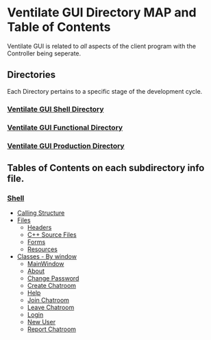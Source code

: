 # Ventilate GUI Directory MAP and Table of Contents
Ventilate GUI is related to _all_ aspects of the client program with the Controller being seperate.

## Directories
Each Directory pertains to a specific stage of the development cycle.
### [Ventilate GUI Shell Directory](https://github.com/AuHoppe/CSE.4444-002-Grp-Project/tree/master/VentilateGUI/Shell)
### [Ventilate GUI Functional Directory](https://github.com/AuHoppe/CSE.4444-002-Grp-Project/tree/master/VentilateGUI/Functional)
### [Ventilate GUI Production Directory](https://github.com/AuHoppe/CSE.4444-002-Grp-Project/tree/master/VentilateGUI/Production)

## Tables of Contents on each subdirectory info file.

### [Shell]()
* [Calling Structure](https://github.com/AuHoppe/CSE.4444-002-Grp-Project/blob/master/VentilateGUI/Shell/Ventilate_GUI-Shell-Info.md#calling-structure)
* [Files](https://github.com/AuHoppe/CSE.4444-002-Grp-Project/blob/master/VentilateGUI/Shell/Ventilate_GUI-Shell-Info.md#files)
	* [Headers](https://github.com/AuHoppe/CSE.4444-002-Grp-Project/blob/master/VentilateGUI/Shell/Ventilate_GUI-Shell-Info.md#headers)
	* [C++ Source Files](https://github.com/AuHoppe/CSE.4444-002-Grp-Project/blob/master/VentilateGUI/Shell/Ventilate_GUI-Shell-Info.md#c-source-files)
	* [Forms](https://github.com/AuHoppe/CSE.4444-002-Grp-Project/blob/master/VentilateGUI/Shell/Ventilate_GUI-Shell-Info.md#forms)
	* [Resources](https://github.com/AuHoppe/CSE.4444-002-Grp-Project/blob/master/VentilateGUI/Shell/Ventilate_GUI-Shell-Info.md#resources)
* [Classes - By window](https://github.com/AuHoppe/CSE.4444-002-Grp-Project/blob/master/VentilateGUI/Shell/Ventilate_GUI-Shell-Info.md#classes-tenative)
	* [MainWindow](https://github.com/AuHoppe/CSE.4444-002-Grp-Project/blob/master/VentilateGUI/Shell/Ventilate_GUI-Shell-Info.md#mainwindow)
	* [About](https://github.com/AuHoppe/CSE.4444-002-Grp-Project/blob/master/VentilateGUI/Shell/Ventilate_GUI-Shell-Info.md#about-tbd)
	* [Change Password](https://github.com/AuHoppe/CSE.4444-002-Grp-Project/blob/master/VentilateGUI/Shell/Ventilate_GUI-Shell-Info.md#chnage-password-tbd)
	* [Create Chatroom](https://github.com/AuHoppe/CSE.4444-002-Grp-Project/blob/master/VentilateGUI/Shell/Ventilate_GUI-Shell-Info.md#create-chatroom)
	* [Help](https://github.com/AuHoppe/CSE.4444-002-Grp-Project/blob/master/VentilateGUI/Shell/Ventilate_GUI-Shell-Info.md#help-tbd)
	* [Join Chatroom](https://github.com/AuHoppe/CSE.4444-002-Grp-Project/blob/master/VentilateGUI/Shell/Ventilate_GUI-Shell-Info.md#join-chatroom-tbd)
	* [Leave Chatroom](https://github.com/AuHoppe/CSE.4444-002-Grp-Project/blob/master/VentilateGUI/Shell/Ventilate_GUI-Shell-Info.md#leave-chatroom-tbd)
	* [Login](https://github.com/AuHoppe/CSE.4444-002-Grp-Project/blob/master/VentilateGUI/Shell/Ventilate_GUI-Shell-Info.md#login)
	* [New User](https://github.com/AuHoppe/CSE.4444-002-Grp-Project/blob/master/VentilateGUI/Shell/Ventilate_GUI-Shell-Info.md#new-user)
	* [Report Chatroom](https://github.com/AuHoppe/CSE.4444-002-Grp-Project/blob/master/VentilateGUI/Shell/Ventilate_GUI-Shell-Info.md#report-chatroom-tbd)

